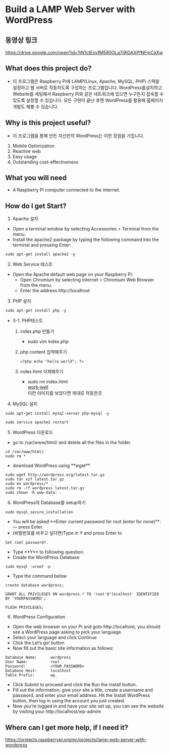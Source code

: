 # Build a LAMP Web Server with WordPress

## 동영상 링크
<https://drive.google.com/open?id=1tN1ctEsvfM590OLa7i9lGAXPfNFmCaXw>

## What does this project do?
* 이 프로그램은 Raspberry Pi에 LAMP(Linux, Apache, MySQL, PHP) 스택을 설정하고 웹 서버로 작동하도록 구성하는 프로그램입니다. WordPress를설치하고 Website를 세팅해서 Raspberry Pi와 같은 네트워크에 있으면 누구든지 접속할 수 있도록 설정할 수 있습니다. 모든 구현이 끝난 후엔 WordPress를 활용해 홈페이지 개발도 해볼 수 있습니다. 

## Why is this project useful?
* 이 프로그램을 통해 만든 자신만의 WordPress는 이런 장점을 가집니다.
1. Mobile Optimization
2. Reactive web
3. Easy usage
4. Outstanding cost-effectiveness

## What you will need
* A Raspberry Pi computer connected to the internet.

## How do I get Start?
1. Apache 설치  
* Open a terminal window by selecting Accessories > Terminal from the menu.  
* Install the apache2 package by typing the following command into the terminal and pressing Enter:  
```
sudo apt-get install apache2 -y
```

2. Web Service 테스트  
* Open the Apache default web page on your Raspberry Pi:  
	* Open Chromium by selecting Internet > Chromium Web Browser from the menu.  
	* Enter the address http://localhost

3. PHP 설치
```
sudo apt-get install php -y
```   

* 3-1. PHP테스트  
	1. index.php 만들기  
		* sudo vim index.php
	2. php content 입력해주기
 
		```
		<?php echo "hello world"; ?>
		```  

	3. index.html 삭제해주기  
		* sudo rm index.html  
		[work-well](https://projects-static.raspberrypi.org/projects/lamp-web-server-with-wordpress/40bbe4fdff0772fc22e960571225292240b37910/en/images/apache-hello-world.png)  
	 	이런 이미지를 보았다면 제대로 작동한것

4. MySQL 설치  
```
sudo apt-get install mysql-server php-mysql -y
```

```
sudo service apache2 restart
```

5. WordPress 다운로드
* go to /var/www/html/ and delete all the files in the folder.
```
cd /var/www/html/
sudo rm *
```

* download WordPress using \*\*wget\*\*
```
sudo wget http://wordpress.org/latest.tar.gz
sudo tar xzf latest.tar.gz
sudo mv wordpress/* .
sudo rm -rf wordpress latest.tar.gz
sudo chown -R www-data: .
```

6. WordPress의 Database를 setup하기
```
sudo mysql_secure_installation
```
* You will be asked \*\*Enter current password for root (enter for none)\*\*: — press Enter.
* (비밀번호를 바꾸고 싶다면)Type in Y and press Enter to
```
Set root password?.
```
* Type \*\*Y\*\* to following question.
* Create the WordPress Database
```
sudo mysql -uroot -p
```
* Type the command below
```
create database wordpress;
```
```
GRANT ALL PRIVILEGES ON wordpress.* TO 'root'@'localhost' IDENTIFIED BY 'YOURPASSWORD';
```
```
FLUSH PRIVILEGES;
```

6. WordPress Configuration
* Open the web browser on your Pi and goto http://localhost, you should see a WordPress page asking to pick your language.
* Select your language and click Continue
* Click the Let’s go! button
* Now fill out the basic site information as follows:
```
Database Name:      wordpress
User Name:          root
Password:           <YOUR PASSWORD>
Database Host:      localhost
Table Prefix:       wp_
```
* Click Submit to proceed and click the Run the install button.
* Fill out the information: give your site a title, create a username and password, and enter your email address. Hit the Install WordPress button, then log in using the account you just created.
* Now you’re logged in and have your site set up, you can see the website by visiting your http://localhost/wp-admim

## Where can I get more help, if I need it? 
https://projects.raspberrypi.org/en/projects/lamp-web-server-with-wordpress

